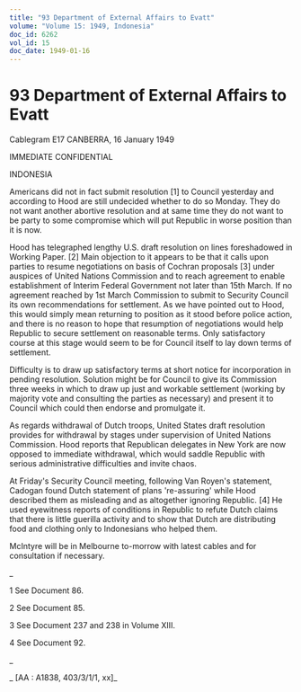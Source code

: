 ```yaml
---
title: "93 Department of External Affairs to Evatt"
volume: "Volume 15: 1949, Indonesia"
doc_id: 6262
vol_id: 15
doc_date: 1949-01-16
---
```


# 93 Department of External Affairs to Evatt

Cablegram E17 CANBERRA, 16 January 1949

IMMEDIATE CONFIDENTIAL

INDONESIA

Americans did not in fact submit resolution [1] to Council yesterday and according to Hood are still undecided whether to do so Monday. They do not want another abortive resolution and at same time they do not want to be party to some compromise which will put Republic in worse position than it is now.

Hood has telegraphed lengthy U.S. draft resolution on lines foreshadowed in Working Paper. [2] Main objection to it appears to be that it calls upon parties to resume negotiations on basis of Cochran proposals [3] under auspices of United Nations Commission and to reach agreement to enable establishment of Interim Federal Government not later than 15th March. If no agreement reached by 1st March Commission to submit to Security Council its own recommendations for settlement. As we have pointed out to Hood, this would simply mean returning to position as it stood before police action, and there is no reason to hope that resumption of negotiations would help Republic to secure settlement on reasonable terms. Only satisfactory course at this stage would seem to be for Council itself to lay down terms of settlement.

Difficulty is to draw up satisfactory terms at short notice for incorporation in pending resolution. Solution might be for Council to give its Commission three weeks in which to draw up just and workable settlement (working by majority vote and consulting the parties as necessary) and present it to Council which could then endorse and promulgate it.

As regards withdrawal of Dutch troops, United States draft resolution provides for withdrawal by stages under supervision of United Nations Commission. Hood reports that Republican delegates in New York are now opposed to immediate withdrawal, which would saddle Republic with serious administrative difficulties and invite chaos.

At Friday's Security Council meeting, following Van Royen's statement, Cadogan found Dutch statement of plans 're-assuring' while Hood described them as misleading and as altogether ignoring Republic. [4] He used eyewitness reports of conditions in Republic to refute Dutch claims that there is little guerilla activity and to show that Dutch are distributing food and clothing only to Indonesians who helped them.

McIntyre will be in Melbourne to-morrow with latest cables and for consultation if necessary.

_

1 See Document 86.

2 See Document 85.

3 See Document 237 and 238 in Volume XIII.

4 See Document 92.

_

_ [AA : A1838, 403/3/1/1, xx]_
